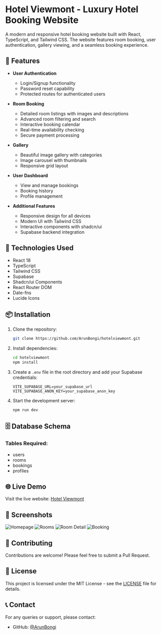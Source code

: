 # Hotel Viewmont - Luxury Hotel Booking Website

A modern and responsive hotel booking website built with React, TypeScript, and Tailwind CSS. The website features room booking, user authentication, gallery viewing, and a seamless booking experience.

## 🌟 Features

- **User Authentication**

  - Login/Signup functionality
  - Password reset capability
  - Protected routes for authenticated users

- **Room Booking**

  - Detailed room listings with images and descriptions
  - Advanced room filtering and search
  - Interactive booking calendar
  - Real-time availability checking
  - Secure payment processing

- **Gallery**

  - Beautiful image gallery with categories
  - Image carousel with thumbnails
  - Responsive grid layout

- **User Dashboard**

  - View and manage bookings
  - Booking history
  - Profile management

- **Additional Features**
  - Responsive design for all devices
  - Modern UI with Tailwind CSS
  - Interactive components with shadcn/ui
  - Supabase backend integration

## 🚀 Technologies Used

- React 18
- TypeScript
- Tailwind CSS
- Supabase
- Shadcn/ui Components
- React Router DOM
- Date-fns
- Lucide Icons

## 📦 Installation

1. Clone the repository:

   ```bash
   git clone https://github.com/ArunBongi/hotelviewmont.git
   ```

2. Install dependencies:

   ```bash
   cd hotelviewmont
   npm install
   ```

3. Create a `.env` file in the root directory and add your Supabase credentials:

   ```env
   VITE_SUPABASE_URL=your_supabase_url
   VITE_SUPABASE_ANON_KEY=your_supabase_anon_key
   ```

4. Start the development server:
   ```bash
   npm run dev
   ```

## 🗄️ Database Schema

### Tables Required:

- users
- rooms
- bookings
- profiles

## 🌐 Live Demo

Visit the live website: [Hotel Viewmont](https://arunbongi.github.io/hotelviewmont)

## 📸 Screenshots

![Homepage](public/screenshots/homepage.png)
![Rooms](public/screenshots/rooms.png)
![Room Detail](public/screenshots/room-detail.png)
![Booking](public/screenshots/booking.png)

## 👥 Contributing

Contributions are welcome! Please feel free to submit a Pull Request.

## 📄 License

This project is licensed under the MIT License - see the [LICENSE](LICENSE) file for details.

## 📞 Contact

For any queries or support, please contact:

- GitHub: [@ArunBongi](https://github.com/ArunBongi)
